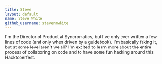 ```yaml
---
title: Steve
layout: default
name: Steve White
github_username: stevenmwhite
---
```


I'm the Director of Product at Syncromatics, but I've only ever written a few lines of code (and only when driven by a guidebook). I'm basically faking it, but at some level aren't we all? I'm excited to learn more about the entire process of collaboring on code and to have some fun hacking around this Hacktoberfest.
